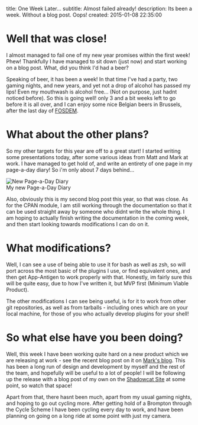 title: One Week Later...
subtitle: Almost failed already!
description: Its been a week. Without a blog post. Oops!
created: 2015-01-08 22:35:00

# Well that was close!

I almost managed to fail one of my new year promises within the first week!
Phew! Thankfully I have managed to sit down (just now) and start working on a
blog post. What, did you think I'd had a beer?

Speaking of beer, it has been a week! In that time I've had a party, two gaming
nights, and new years, and yet not a drop of alcohol has passed my lips! Even my
mouthwash is alcohol free... (Not on purpose, just hadnt noticed before). So
this is going well! only 3 and a bit weeks left to go before it is all over,
and I can enjoy some nice Belgian beers in Brussels, after the last day of
[FOSDEM][fosdem].

[fosdem]: https://fosdem.org/ "FOSDEM homepage"

# What about the other plans?

So my other targets for this year are off to a great start! I started writing
some presentations today, after some various ideas from Matt and Mark at work.
I have managed to get hold of, and write an entirety of one page in my
page-a-day diary! So i'm only about 7 days behind...

<div class="blog-side-image">
  <img
    alt="New Page-a-Day Diary"
    src="/static/images/2015-01-08-diary.jpg"
  />
  <div class="image-caption">My new Page-a-Day Diary</div>
</div>

Also, obviously this is my second blog post this year, so that was close. As for the
CPAN module, I am still working through the documentation so that it can be
used straight away by someone who didnt write the whole thing. I am hoping to
actually finish writing the documentation in the coming week, and then start
looking towards modifications I can do on it.

# What modifications?

Well, I can see a use of being able to use it for bash as well as zsh, so will
port across the most basic of the plugins I use, or find equivalent ones, and
then get App-Antigen to work properly with that. Honestly, im fairly sure this
will be quite easy, due to how I've written it, but MVP first (Minimum Viable
Product).

The other modifications I can see being useful, is for it to work from other
git repositories, as well as from tarballs - including ones which are on your
local machine, for those of you who actually develop plugins for your shell!

# So what else have you been doing?

Well, this week I have been working quite hard on a new product which we are
releasing at work - see the recent blog post on it on [Mark's
blog][mdk-shadownms]. This has been a long run of design and development by
myself and the rest of the team, and hopefully will be useful to a lot of
people! I will be following up the release with a blog post of my own on the
[Shadowcat Site][shadow-cat-site] at some point, so watch that space!


[shadow-cat-site]:http://shadow.cat/ "Shadowcat Systems Limited"
[mdk-shadownms]: http://shadow.cat/blog/mark-keating/2015/02-shadownms-announce/ "ShadowNMS Anouncement"

Apart from that, there hasnt been much, apart from my usual gaming nights, and hoping to go out cycling more. After getting hold of a Brompton through the Cycle Scheme I have been cycling every day to work, and have been planning on going on a long ride at some point with just my camera.
